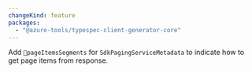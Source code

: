 ```yaml
---
changeKind: feature
packages:
  - "@azure-tools/typespec-client-generator-core"
---
```


Add `pageItemsSegments` for `SdkPagingServiceMetadata` to indicate how to get page items from response.